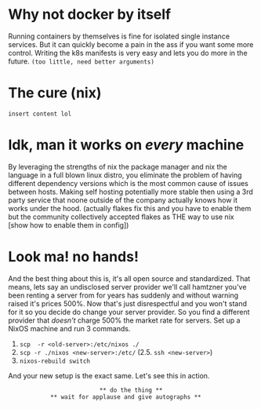 # Why not docker by itself 
Running containers by themselves is fine for isolated single instance
services. But it can quickly become a pain in the ass if you want some
more control. Writing the k8s manifests is very easy and lets you do
more in the future. `(too little, need better arguments)`

# The cure (nix)
`insert content lol`

# Idk, man it works on *every* machine
By leveraging the strengths of nix the package manager and nix the language
in a full blown linux distro, you eliminate the problem of having different
dependency versions which is the most common cause of issues between hosts.
Making self hosting potentially more stable then using a 3rd party service that
noone outside of the company actually knows how it works under the hood.
(actually flakes fix this and you have to enable them but the community collectively
accepted flakes as THE way to use nix [show how to enable them in config])

# Look ma! no hands! 
And the best thing about this is, it's all open source and standardized. That means,
lets say an undisclosed server provider we'll call hamtzner you've been renting a server
from for years has suddenly and without warning raised it's prices 500%. Now that's
just disrespectful and you won't stand for it so you decide do change your server provider.
So you find a different provider that *doesn't* charge 500% the market rate for servers.
Set up a NixOS machine and run 3 commands.

  1. `scp  -r <old-server>:/etc/nixos ./`
  2. `scp -r ./nixos <new-server>:/etc/`
  (2.5. `ssh <new-server>`)
  3. `nixos-rebuild switch`

And your new setup is the exact same. Let's see this in action.

                              ** do the thing **
                ** wait for applause and give autographs ** 
